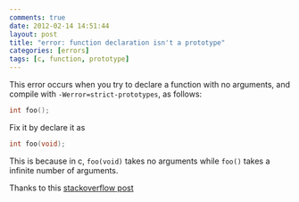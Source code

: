 ```yaml
---
comments: true
date: 2012-02-14 14:51:44
layout: post
title: "error: function declaration isn't a prototype"
categories: [errors]
tags: [c, function, prototype]
---
```


This error occurs when you try to declare a function with no arguments, and
compile with `-Werror=strict-prototypes`, as follows:

<!-- more -->

``` c
int foo();
```

Fix it by declare it as

``` c
int foo(void);
```

This is because in c, `foo(void)` takes no arguments while `foo()` takes a infinite
number of arguments.

Thanks to this [stackoverflow post][post]

[post]: http://stackoverflow.com/questions/42125/function-declaration-isnt-a-prototype
